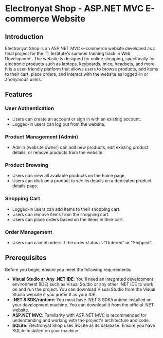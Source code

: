 # Electronyat Shop - ASP.NET MVC E-commerce Website

## Introduction
Electronyat Shop is an ASP.NET MVC e-commerce website developed as a final project for the ITI Institute's summer training track in Web Development. The website is designed for online shopping, specifically for electronic products such as laptops, keyboards, mice, headsets, and more. It is a user-friendly platform that allows users to browse products, add items to their cart, place orders, and interact with the website as logged-in or anonymous users.

## Features

### User Authentication
- Users can create an account or sign in with an existing account.
- Logged-in users can log out from the website.

### Product Management (Admin)
- Admin (website owner) can add new products, edit existing product details, or remove products from the website.

### Product Browsing
- Users can view all available products on the home page.
- Users can click on a product to see its details on a dedicated product details page.

### Shopping Cart
- Logged-in users can add items to their shopping cart.
- Users can remove items from the shopping cart.
- Users can place orders based on the items in their cart.

### Order Management
- Users can cancel orders if the order status is "Ordered" or "Shipped".

## Prerequisites
Before you begin, ensure you meet the following requirements:

- **Visual Studio or Any .NET IDE**: You'll need an integrated development environment (IDE) such as Visual Studio or any other .NET IDE to work on and run the project. You can download Visual Studio from the Visual Studio website if you prefer it as your IDE.
- **.NET 8 SDK/runtime**: You must have .NET 8 SDK/runtime installed on your development machine. You can download it from the official .NET website.
- **ASP.NET MVC**: Familiarity with ASP.NET MVC is recommended for understanding and working with the project's architecture and code.
- **SQLite**: Electronyat Shop uses SQLite as its database. Ensure you have SQLite installed on your machine.
